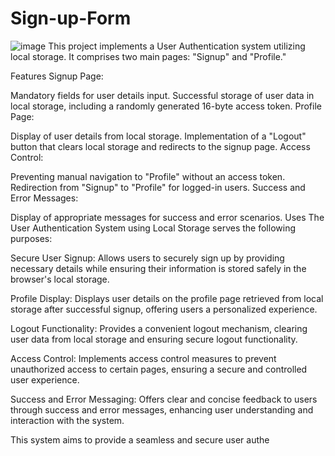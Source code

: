 # Sign-up-Form
![image](https://github.com/wambexper/Sign-up-Form/assets/118281574/19ca9ae5-e474-4684-93ad-80a311bc2de8)
This project implements a User Authentication system utilizing local storage. It comprises two main pages: "Signup" and "Profile."

Features
Signup Page:

Mandatory fields for user details input.
Successful storage of user data in local storage, including a randomly generated 16-byte access token.
Profile Page:

Display of user details from local storage.
Implementation of a "Logout" button that clears local storage and redirects to the signup page.
Access Control:

Preventing manual navigation to "Profile" without an access token.
Redirection from "Signup" to "Profile" for logged-in users.
Success and Error Messages:

Display of appropriate messages for success and error scenarios.
Uses
The User Authentication System using Local Storage serves the following purposes:

Secure User Signup: Allows users to securely sign up by providing necessary details while ensuring their information is stored safely in the browser's local storage.

Profile Display: Displays user details on the profile page retrieved from local storage after successful signup, offering users a personalized experience.

Logout Functionality: Provides a convenient logout mechanism, clearing user data from local storage and ensuring secure logout functionality.

Access Control: Implements access control measures to prevent unauthorized access to certain pages, ensuring a secure and controlled user experience.

Success and Error Messaging: Offers clear and concise feedback to users through success and error messages, enhancing user understanding and interaction with the system.

This system aims to provide a seamless and secure user authe
